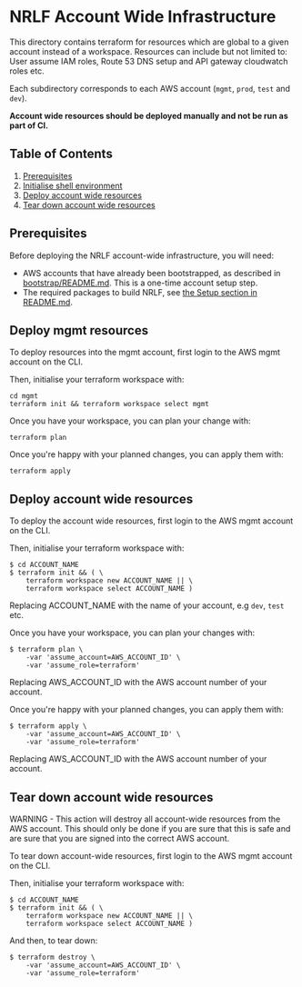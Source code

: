 # NRLF Account Wide Infrastructure

This directory contains terraform for resources which are global to a given account instead of a workspace. Resources can include but not limited to: User assume IAM roles, Route 53 DNS setup and API gateway cloudwatch roles etc.

Each subdirectory corresponds to each AWS account (`mgmt`, `prod`, `test` and `dev`).

**Account wide resources should be deployed manually and not be run as part of CI.**

## Table of Contents

1. [Prerequisites](#prerequisites)
2. [Initialise shell environment](#initialise-shell-environment)
3. [Deploy account wide resources](#deploy-account-wide-resources)
4. [Tear down account wide resources](#tear-down-account-wide-resources)

## Prerequisites

Before deploying the NRLF account-wide infrastructure, you will need:

- AWS accounts that have already been bootstrapped, as described in [bootstrap/README.md](../bootstrap/README.md). This is a one-time account setup step.
- The required packages to build NRLF, see [the Setup section in README.md](../../README.md#setup).

## Deploy mgmt resources

To deploy resources into the mgmt account, first login to the AWS mgmt account on the CLI.

Then, initialise your terraform workspace with:

```shell
cd mgmt
terraform init && terraform workspace select mgmt
```

Once you have your workspace, you can plan your change with:

```shell
terraform plan
```

Once you're happy with your planned changes, you can apply them with:

```shell
terraform apply
```

## Deploy account wide resources

To deploy the account wide resources, first login to the AWS mgmt account on the CLI.

Then, initialise your terraform workspace with:

```shell
$ cd ACCOUNT_NAME
$ terraform init && ( \
    terraform workspace new ACCOUNT_NAME || \
    terraform workspace select ACCOUNT_NAME )
```

Replacing ACCOUNT_NAME with the name of your account, e.g `dev`, `test` etc.

Once you have your workspace, you can plan your changes with:

```shell
$ terraform plan \
    -var 'assume_account=AWS_ACCOUNT_ID' \
    -var 'assume_role=terraform'
```

Replacing AWS_ACCOUNT_ID with the AWS account number of your account.

Once you're happy with your planned changes, you can apply them with:

```shell
$ terraform apply \
    -var 'assume_account=AWS_ACCOUNT_ID' \
    -var 'assume_role=terraform'
```

Replacing AWS_ACCOUNT_ID with the AWS account number of your account.

## Tear down account wide resources

WARNING - This action will destroy all account-wide resources from the AWS account. This should
only be done if you are sure that this is safe and are sure that you are signed into the correct
AWS account.

To tear down account-wide resources, first login to the AWS mgmt account on the CLI.

Then, initialise your terraform workspace with:

```shell
$ cd ACCOUNT_NAME
$ terraform init && ( \
    terraform workspace new ACCOUNT_NAME || \
    terraform workspace select ACCOUNT_NAME )
```

And then, to tear down:

```shell
$ terraform destroy \
    -var 'assume_account=AWS_ACCOUNT_ID' \
    -var 'assume_role=terraform'
```
